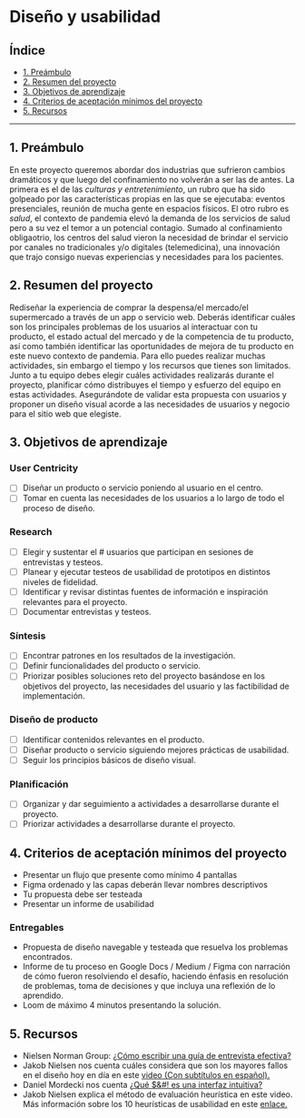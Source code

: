 # Diseño y usabilidad

## Índice

- [1. Preámbulo](#1-preámbulo)
- [2. Resumen del proyecto](#2-resumen-del-proyecto)
- [3. Objetivos de aprendizaje](#3-objetivos-de-aprendizaje)
- [4. Criterios de aceptación mínimos del proyecto](#4-criterios-de-aceptación-mínimos-del-proyecto)
- [5. Recursos](#5-recursos)

---

## 1. Preámbulo

En este proyecto queremos abordar dos industrias que sufrieron cambios
dramáticos y que luego del confinamiento no volverán a ser las de antes. La
primera es el de las _culturas y entretenimiento_, un rubro que ha sido golpeado
por las características propias en las que se ejecutaba: eventos presenciales,
reunión de mucha gente en espacios físicos. El otro rubro es _salud_, el
contexto de pandemia elevó la demanda de los servicios de salud pero a su vez
el temor a un potencial contagio. Sumado al confinamiento obligaotrio, los
centros del salud vieron la necesidad de brindar el servicio por canales no
tradicionales y/o digitales (telemedicina), una innovación que trajo consigo
nuevas experiencias y necesidades para los pacientes.

## 2. Resumen del proyecto

Rediseñar la experiencia de comprar la despensa/el mercado/el supermercado a
través de un app o servicio web. Deberás identificar cuáles son los principales
problemas de los usuarios al interactuar con tu producto, el estado actual del
mercado y de la competencia de tu producto, así como también identificar las
oportunidades de mejora de tu producto en este nuevo contexto de pandemia. Para
ello puedes realizar muchas actividades, sin embargo el tiempo y los recursos
que tienes son limitados. Junto a tu equipo debes elegir cuáles actividades
realizarás durante el proyecto, planificar cómo distribuyes el tiempo y esfuerzo
del equipo en estas actividades. Asegurándote de validar esta propuesta con
usuarios y proponer un diseño visual acorde a las necesidades de usuarios y
negocio para el sitio web que elegiste.

## 3. Objetivos de aprendizaje

### User Centricity

- [ ] Diseñar un producto o servicio poniendo al usuario en el centro.
- [ ] Tomar en cuenta las necesidades de los usuarios a lo largo de todo el
      proceso de diseño.

### Research

- [ ] Elegir y sustentar el # usuarios que participan en sesiones de entrevistas
      y testeos.
- [ ] Planear y ejecutar testeos de usabilidad de prototipos en distintos
      niveles de fidelidad.
- [ ] Identificar y revisar distintas fuentes de información e inspiración
      relevantes para el proyecto.
- [ ] Documentar entrevistas y testeos.

### Síntesis

- [ ] Encontrar patrones en los resultados de la investigación.
- [ ] Definir funcionalidades del producto o servicio.
- [ ] Priorizar posibles soluciones reto del proyecto basándose en los
      objetivos del proyecto, las necesidades del usuario y las factibilidad
      de implementación.

### Diseño de producto

- [ ] Identificar contenidos relevantes en el producto.
- [ ] Diseñar producto o servicio siguiendo mejores prácticas de usabilidad.
- [ ] Seguir los principios básicos de diseño visual.

### Planificación

- [ ] Organizar y dar seguimiento a actividades a desarrollarse durante el
      proyecto.
- [ ] Priorizar actividades a desarrollarse durante el proyecto.

## 4. Criterios de aceptación mínimos del proyecto

- Presentar un flujo que presente como mínimo 4 pantallas
- Figma ordenado y las capas deberán llevar nombres descriptivos
- Tu propuesta debe ser testeada
- Presentar un informe de usabilidad

### Entregables

- Propuesta de diseño navegable y testeada que resuelva los problemas
  encontrados.
- Informe de tu proceso en Google Docs / Medium / Figma con narración de cómo
  fueron resolviendo el desafío, haciendo énfasis en resolución de problemas,
  toma de decisiones y que incluya una reflexión de lo aprendido.
- Loom de máximo 4 minutos presentando la solución.

## 5. Recursos

- Nielsen Norman Group: [¿Cómo escribir una guía de entrevista efectiva?](https://www.nngroup.com/articles/interview-guide/)
- Jakob Nielsen nos cuenta cuáles considera que son los mayores fallos en el
  diseño hoy en día en este [video (Con subtítulos en español).](https://www.youtube.com/watch?v=pI0HcLXVurM)
- Daniel Mordecki nos cuenta [¿Qué $&#! es una interfaz intuitiva?](https://youtu.be/oVHgVv42ss4)
- Jakob Nielsen explica el método de evaluación heurística en este video. Más
  información sobre los 10 heurísticas de usabilidad en este [enlace.](https://www.nngroup.com/articles/ten-usability-heuristics/)
